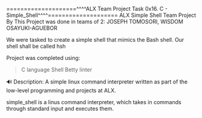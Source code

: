 ====================^^^^ALX Team Project Task 0x16. C - Simple_Shell^^^^====================
                          ALX Simple Shell Team Project
                                    By
      This Project was done in teams of 2: JOSEPH TOMOSORI, WISDOM OSAYUKI-AGUEBOR

We were tasked to create a simple shell that mimics the Bash shell. Our shell shall be called hsh

Project was completed using:

>C language
>Shell
>Betty linter

🔊 Description:
A simple linux command interpreter written as part of the low-level programming and projects at ALX.

simple_shell is a linus command interpreter, which takes in commands through standard input and executes them.

